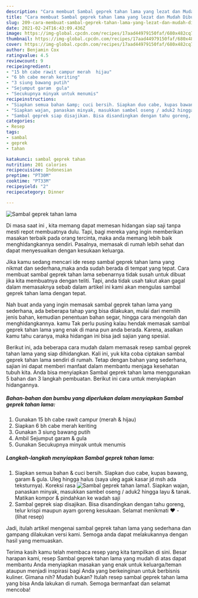 ```yaml
---
description: "Cara membuat Sambal geprek tahan lama yang lezat dan Mudah Dibuat"
title: "Cara membuat Sambal geprek tahan lama yang lezat dan Mudah Dibuat"
slug: 209-cara-membuat-sambal-geprek-tahan-lama-yang-lezat-dan-mudah-dibuat
date: 2021-02-24T16:43:09.436Z
image: https://img-global.cpcdn.com/recipes/17aad44979150faf/680x482cq70/sambal-geprek-tahan-lama-foto-resep-utama.jpg
thumbnail: https://img-global.cpcdn.com/recipes/17aad44979150faf/680x482cq70/sambal-geprek-tahan-lama-foto-resep-utama.jpg
cover: https://img-global.cpcdn.com/recipes/17aad44979150faf/680x482cq70/sambal-geprek-tahan-lama-foto-resep-utama.jpg
author: Benjamin Cox
ratingvalue: 4.5
reviewcount: 9
recipeingredient:
- "15 bh cabe rawit campur merah  hijau"
- "6 bh cabe merah keriting"
- "3 siung bawang putih"
- "Sejumput garam  gula"
- "Secukupnya minyak untuk menumis"
recipeinstructions:
- "Siapkan semua bahan &amp; cuci bersih. Siapkan duo cabe, kupas bawang, garam &amp; gula. Uleg hingga halus (saya uleg agak kasar jd msh ada teksturnya). Koreksi rasa"
- "Siapkan wajan, panaskan minyak, masukkan sambel oseng / aduk2 hingga layu &amp; tanak. Matikan kompor &amp; pindahkan ke wadah saji"
- "Sambal geprek siap disajikan. Bisa disandingkan dengan tahu goreng, telur krispi maupun ayam goreng kesukaan. Selamat menikmati ❤           (lihat resep)"
categories:
- Resep
tags:
- sambal
- geprek
- tahan

katakunci: sambal geprek tahan 
nutrition: 201 calories
recipecuisine: Indonesian
preptime: "PT30M"
cooktime: "PT33M"
recipeyield: "2"
recipecategory: Dinner

---
```



![Sambal geprek tahan lama](https://img-global.cpcdn.com/recipes/17aad44979150faf/680x482cq70/sambal-geprek-tahan-lama-foto-resep-utama.jpg)

Di masa  saat ini , kita memang dapat memesan hidangan siap saji tanpa mesti repot membuatnya dulu. Tapi, bagi mereka yang ingin memberikan masakan terbaik pada orang tercinta, maka anda memang lebih baik menghidangkannya sendiri. Pasalnya, memasak di rumah lebih sehat dan dapat menyesuaikan dengan kesukaan keluarga.

Jika kamu sedang mencari ide resep sambal geprek tahan lama yang nikmat dan sederhana,maka anda sudah berada di tempat yang tepat. Cara membuat sambal geprek tahan lama  sebenarnya tidak susah untuk dibuat jika kita membuatnya dengan teliti. Tapi, anda tidak usah takut akan gagal dalam memasaknya 
sebab dalam artikel ini kami akan mengulas sambal geprek tahan lama dengan tepat.  



Nah buat anda yang ingin memasak sambal geprek tahan lama yang sederhana, ada beberapa tahap yang bisa dilakukan, mulai dari memilih jenis bahan, kemudian penentuan bahan segar, hingga cara mengolah dan menghidangkannya. kamu Tak perlu pusing kalau hendak memasak sambal geprek tahan lama yang enak di mana pun anda berada. Karena, asalkan kamu  tahu caranya, maka hidangan ini bisa jadi sajian yang spesial.

Berikut ini, ada beberapa cara mudah dalam memasak resep sambal geprek tahan lama yang siap dihidangkan. Kali ini, yuk kita coba ciptakan sambal geprek tahan lama sendiri di rumah. Tetap dengan bahan yang sederhana, sajian ini dapat memberi manfaat dalam membantu menjaga kesehatan tubuh kita. Anda bisa menyiapkan Sambal geprek tahan lama menggunakan 5 bahan dan 3 langkah pembuatan. Berikut ini cara untuk menyiapkan hidangannya.

<!--inarticleads1-->

##### Bahan-bahan dan bumbu yang diperlukan dalam menyiapkan Sambal geprek tahan lama:

1. Gunakan 15 bh cabe rawit campur (merah &amp; hijau)
1. Siapkan 6 bh cabe merah keriting
1. Gunakan 3 siung bawang putih
1. Ambil Sejumput garam &amp; gula
1. Gunakan Secukupnya minyak untuk menumis




<!--inarticleads2-->

##### Langkah-langkah menyiapkan Sambal geprek tahan lama:

1. Siapkan semua bahan &amp; cuci bersih. Siapkan duo cabe, kupas bawang, garam &amp; gula. Uleg hingga halus (saya uleg agak kasar jd msh ada teksturnya). Koreksi rasa
<img src="https://img-global.cpcdn.com/steps/6c1f20010306de0e/160x128cq70/sambal-geprek-tahan-lama-langkah-memasak-1-foto.jpg" alt="Sambal geprek tahan lama">1. Siapkan wajan, panaskan minyak, masukkan sambel oseng / aduk2 hingga layu &amp; tanak. Matikan kompor &amp; pindahkan ke wadah saji
1. Sambal geprek siap disajikan. Bisa disandingkan dengan tahu goreng, telur krispi maupun ayam goreng kesukaan. Selamat menikmati ❤ -           (lihat resep)




Jadi, itulah artikel mengenai  sambal geprek tahan lama  yang sederhana dan gampang dilakukan versi kami. Semoga anda dapat melakukannya dengan hasil yang memuaskan. 

Terima kasih kamu telah membaca resep yang kita tampilkan di sini. Besar harapan kami, resep  Sambal geprek tahan lama yang mudah di atas dapat membantu Anda menyiapkan masakan yang enak untuk keluarga/teman ataupun menjadi inspirasi bagi Anda yang berkeinginan untuk berbisnis kuliner. Gimana nih? Mudah bukan? Itulah resep sambal geprek tahan lama yang bisa Anda lakukan di rumah. Semoga bermanfaat dan selamat mencoba!

